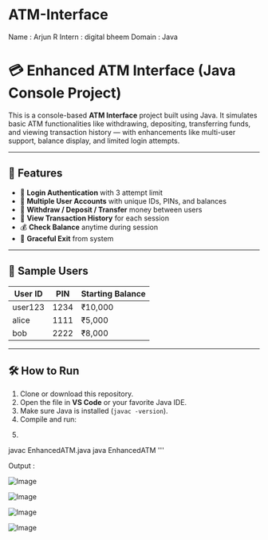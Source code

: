 # ATM-Interface

Name : Arjun R
Intern : digital bheem
Domain : Java 

# 💳 Enhanced ATM Interface (Java Console Project)

This is a console-based **ATM Interface** project built using Java. It simulates basic ATM functionalities like withdrawing, depositing, transferring funds, and viewing transaction history — with enhancements like multi-user support, balance display, and limited login attempts.

---

## 🚀 Features

- 🔐 **Login Authentication** with 3 attempt limit  
- 👥 **Multiple User Accounts** with unique IDs, PINs, and balances  
- 💸 **Withdraw / Deposit / Transfer** money between users  
- 📜 **View Transaction History** for each session  
- 💰 **Check Balance** anytime during session  
- 📴 **Graceful Exit** from system

---

## 👤 Sample Users

| User ID  | PIN  | Starting Balance |
|----------|------|------------------|
| user123  | 1234 | ₹10,000          |
| alice    | 1111 | ₹5,000           |
| bob      | 2222 | ₹8,000           |

---

## 🛠️ How to Run

1. Clone or download this repository.
2. Open the file in **VS Code** or your favorite Java IDE.
3. Make sure Java is installed (`javac -version`).
4. Compile and run:
5. ```bash
javac EnhancedATM.java
java EnhancedATM '''

Output :



![Image](https://github.com/user-attachments/assets/b64459c5-4696-4198-b5c1-01215557162c)

![Image](https://github.com/user-attachments/assets/29d8eb94-7a9c-4d01-b4a7-1cd2b61c8e25)

![Image](https://github.com/user-attachments/assets/78df5c36-cea6-4d48-858f-f38d12471242)

![Image](https://github.com/user-attachments/assets/eadad1e9-f958-46d4-aadd-f0828f377de4)
   


